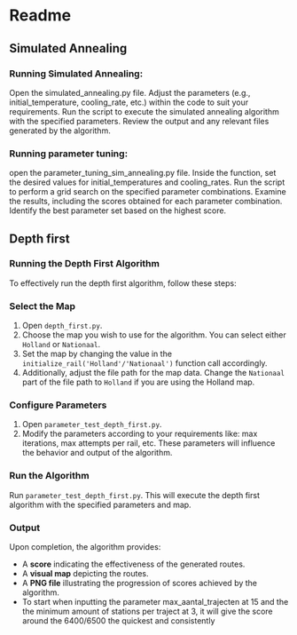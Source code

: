 # Readme

## Simulated Annealing

### Running Simulated Annealing:

Open the simulated_annealing.py file.
Adjust the parameters (e.g., initial_temperature, cooling_rate, etc.) within the code to suit your requirements.
Run the script to execute the simulated annealing algorithm with the specified parameters.
Review the output and any relevant files generated by the algorithm.



### Running parameter tuning:

open  the parameter_tuning_sim_annealing.py file.
Inside the function, set the desired values for initial_temperatures and cooling_rates.
Run the script to perform a grid search on the specified parameter combinations.
Examine the results, including the scores obtained for each parameter combination.
Identify the best parameter set based on the highest score.

## Depth first

### Running the Depth First Algorithm

To effectively run the depth first algorithm, follow these steps:

### Select the Map
1. Open `depth_first.py`.
2. Choose the map you wish to use for the algorithm. You can select either `Holland` or `Nationaal`.
3. Set the map by changing the value in the `initialize_rail('Holland'/'Nationaal')` function call accordingly.
4. Additionally, adjust the file path for the map data. Change the `Nationaal` part of the file path to `Holland` if you are using the Holland map.

### Configure Parameters
1. Open `parameter_test_depth_first.py`.
2. Modify the parameters according to your requirements like: max iterations, max attempts per rail, etc. These parameters will influence the behavior and output of the algorithm.

### Run the Algorithm
Run `parameter_test_depth_first.py`. This will execute the depth first algorithm with the specified parameters and map.

### Output
Upon completion, the algorithm provides:
- A **score** indicating the effectiveness of the generated routes.
- A **visual map** depicting the routes.
- A **PNG file** illustrating the progression of scores achieved by the algorithm.
- To start when inputting the parameter max_aantal_trajecten at 15 and the the minimum amount of stations
per traject at 3, it will give the score around the 6400/6500 the quickest and consistently 
